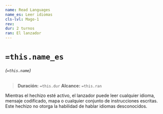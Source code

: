 ```yaml
---
name: Read Languages
name_es: Leer idiomas
cls-lvl: Mago-1
rev: 
dur: 2 turnos
ran: El lanzador
---
```

# `=this.name_es`
###### (`=this.name`)

>**Duración:** `=this.dur`
>**Alcance:** `=this.ran`

Mientras el hechizo esté activo, el lanzador puede leer cualquier idioma, mensaje codificado, mapa o cualquier conjunto de instrucciones escritas. Este hechizo no otorga la habilidad de hablar idiomas desconocidos.